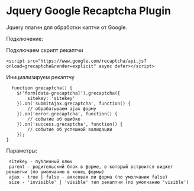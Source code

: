 # Jquery Google Recaptcha Plugin

Jquery плагин для обработки каптчи от Google.

Подключение:

Подключаем скрипт рекаптчи
```
<script src="https://www.google.com/recaptcha/api.js?onload=grecaptcha&render=explicit" async defer></script>
```

Инициализируем рекаптчу
```
  function grecaptcha() {
	$('form[data-grecaptcha]').grecaptcha({
		sitekey: 'sitekey'
	}).on('submitAjax.grecaptcha', function() {
		// обрабатываем ajax форму
	}).on('error.grecaptcha', function() {
		// событие об ошибке
	}).on('success.grecaptcha', function() {
		// событие об успешной валидации
	});
}
```

Параметры:
```
 sitekey - публичный ключ
 parent - родительский блок в форме, в который встроится виджет рекаптчи (по умолчанию в конец формы)
 ajax - true | false - аяксовая ли форма (по умолчанию false)
 size - 'invisible' | 'visible' тип рекаптчи (по умолчанию 'visible')
```
